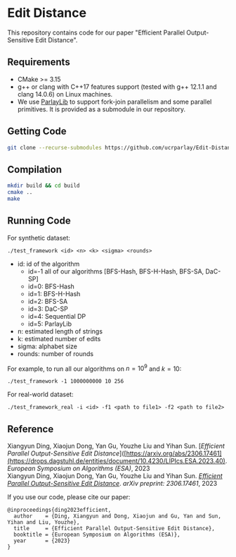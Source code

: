 # Edit Distance
This repository contains code for our paper "Efficient Parallel Output-Sensitive Edit Distance".

Requirements
--------
+ CMake >= 3.15 
+ g++ or clang with C++17 features support (tested with g++ 12.1.1 and clang 14.0.6) on Linux machines.
+ We use [ParlayLib](https://github.com/cmuparlay/parlaylib) to support fork-join parallelism and some parallel primitives. It is provided as a submodule in our repository. 

Getting Code
--------
```bash
git clone --recurse-submodules https://github.com/ucrparlay/Edit-Distance.git
```

Compilation
--------
```bash
mkdir build && cd build
cmake ..
make
```

Running Code
--------
For synthetic dataset:
```
./test_framework <id> <n> <k> <sigma> <rounds>
```
+ id: id of the algorithm  
    + id=-1 all of our algorithms [BFS-Hash, BFS-H-Hash, BFS-SA, DaC-SP]
    + id=0: BFS-Hash
    + id=1: BFS-H-Hash
    + id=2: BFS-SA
    + id=3: DaC-SP
    + id=4: Sequential DP
    + id=5: ParlayLib
+ n: estimated length of strings  
+ k: estimated number of edits  
+ sigma: alphabet size  
+ rounds: number of rounds  

For example, to run all our algorithms on $n=10^9$ and $k=10$:
```
./test_framework -1 1000000000 10 256
```

For real-world dataset:
```
./test_framework_real -i <id> -f1 <path to file1> -f2 <path to file2> 
```

Reference
--------
Xiangyun Ding, Xiaojun Dong, Yan Gu, Youzhe Liu and Yihan Sun. [*Efficient Parallel Output-Sensitive Edit Distance*]([https://arxiv.org/abs/2306.17461](https://drops.dagstuhl.de/entities/document/10.4230/LIPIcs.ESA.2023.40). *European Symposium on Algorithms (ESA)*, 2023  
Xiangyun Ding, Xiaojun Dong, Yan Gu, Youzhe Liu and Yihan Sun. [*Efficient Parallel Output-Sensitive Edit Distance*](https://arxiv.org/abs/2306.17461). *arXiv preprint: 2306.17461*, 2023

If you use our code, please cite our paper:
```
@inproceedings{ding2023efficient,
  author    = {Ding, Xiangyun and Dong, Xiaojun and Gu, Yan and Sun, Yihan and Liu, Youzhe},
  title     = {Efficient Parallel Output-Sensitive Edit Distance},
  booktitle = {European Symposium on Algorithms (ESA)},
  year      = {2023}
}
```
